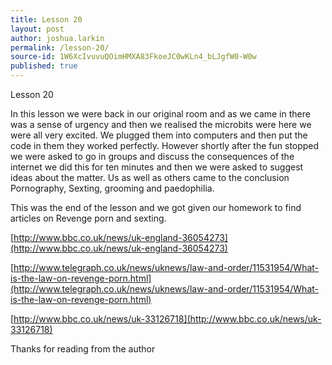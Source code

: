 ```yaml
---
title: Lesson 20
layout: post
author: joshua.larkin
permalink: /lesson-20/
source-id: 1W6XcIvuvuQOimHMXA83FkoeJC0wKLn4_bLJgfW0-W0w
published: true
---
```

Lesson 20

In this lesson we were back in our original room and as we came in there was a sense of urgency and then we realised the microbits were here we were all very excited. We plugged them into computers and then put the code in them they worked perfectly. However shortly after the fun stopped we were asked to go in groups and discuss the consequences of the internet we did this for ten minutes and then we were asked to suggest ideas about the matter. Us as well as others came to the conclusion Pornography, Sexting, grooming and paedophilia.

This was the end of the lesson and we got given our homework to find articles on Revenge porn and sexting.

[http://www.bbc.co.uk/news/uk-england-36054273](http://www.bbc.co.uk/news/uk-england-36054273)

[http://www.telegraph.co.uk/news/uknews/law-and-order/11531954/What-is-the-law-on-revenge-porn.html](http://www.telegraph.co.uk/news/uknews/law-and-order/11531954/What-is-the-law-on-revenge-porn.html)

[http://www.bbc.co.uk/news/uk-33126718](http://www.bbc.co.uk/news/uk-33126718)

Thanks for reading from the author

